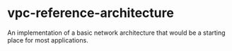 # vpc-reference-architecture
An implementation of a basic network architecture that would be a starting place for most applications.
